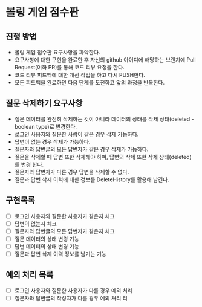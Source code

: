 # 볼링 게임 점수판
## 진행 방법
* 볼링 게임 점수판 요구사항을 파악한다.
* 요구사항에 대한 구현을 완료한 후 자신의 github 아이디에 해당하는 브랜치에 Pull Request(이하 PR)를 통해 코드 리뷰 요청을 한다.
* 코드 리뷰 피드백에 대한 개선 작업을 하고 다시 PUSH한다.
* 모든 피드백을 완료하면 다음 단계를 도전하고 앞의 과정을 반복한다.

## 질문 삭제하기 요구사항
* 질문 데이터를 완전히 삭제하는 것이 아니라 데이터의 상태를 삭제 상태(deleted - boolean type)로 변경한다.
* 로그인 사용자와 질문한 사람이 같은 경우 삭제 가능하다.
* 답변이 없는 경우 삭제가 가능하다.
* 질문자와 답변글의 모든 답변자가 같은 경우 삭제가 가능하다.
* 질문을 삭제할 때 답변 또한 삭제해야 하며, 답변의 삭제 또한 삭제 상태(deleted)를 변경
한다.
* 질문자와 답변자가 다른 경우 답변을 삭제할 수 없다.
* 질문과 답변 삭제 이력에 대한 정보를 DeleteHistory를 활용해 남긴다.

## 구현목록
* [ ] 로그인 사용자와 질문한 사용자가 같은지 체크
* [ ] 답변이 없는지 체크
* [ ] 질문자와 답변글의 모든 답변자가 같은지 체크
* [ ] 질문 데이터의 상태 변경 기능
* [ ] 답변 데이터의 상태 변경 기능
* [ ] 질문과 답변 삭제 이력 정보를 남기는 기능

## 예외 처리 목록
* [ ] 로그인 사용자와 질문한 사용자가 다를 경우 예외 처리
* [ ] 질문자와 답변글의 작성자가 다를 경우 예외 처리 리 